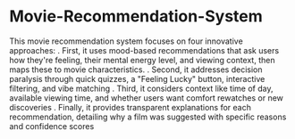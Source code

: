 # Movie-Recommendation-System
This movie recommendation system focuses on four innovative approaches: 
. First, it uses mood-based recommendations that ask users how they're feeling, their mental energy level, and viewing context, then maps these to movie characteristics⁠.
. Second, it addresses decision paralysis through quick quizzes, a "Feeling Lucky" button, interactive filtering, and vibe matching⁠
⁠. Third, it considers context like time of day, available viewing time, and whether users want comfort rewatches or new discoveries⁠
⁠. Finally, it provides transparent explanations for each recommendation, detailing why a film was suggested with specific reasons and confidence scores⁠
⁠

